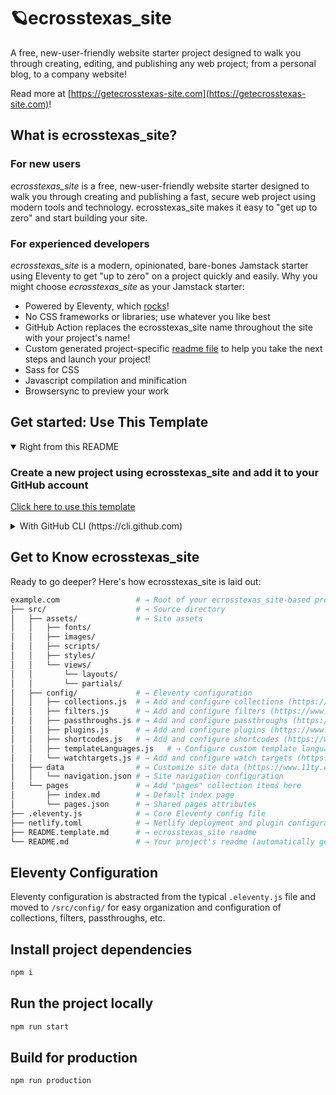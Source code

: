# 🪐ecrosstexas_site

A free, new-user-friendly website starter project designed to walk you through creating, editing, and publishing any web project; from a personal blog, to a company website!

Read more at [https://getecrosstexas-site.com](https://getecrosstexas-site.com)!

## What is ecrosstexas_site?

### For new users

_ecrosstexas_site_ is a free, new-user-friendly website starter designed to walk you through creating and publishing a fast, secure web project using modern tools and technology. ecrosstexas_site makes it easy to "get up to zero" and start building your site.

### For experienced developers

_ecrosstexas_site_ is a modern, opinionated, bare-bones Jamstack starter using Eleventy to get "up to zero" on a project quickly and easily.
Why you might choose _ecrosstexas_site_ as your Jamstack starter:

* Powered by Eleventy, which [rocks](https://11ty.rocks)!
* No CSS frameworks or libraries; use whatever you like best
* GitHub Action replaces the ecrosstexas_site name throughout the site with your project's name!
* Custom generated project-specific [readme file](https://github.com/ecrosstexas/ecrosstexas_site/blob/master/README.ecrosstexas_site.md) to help you take the next steps and launch your project!
* Sass for CSS
* Javascript compilation and minification
* Browsersync to preview your work

## Get started: Use This Template

<details open>
 <summary>Right from this README</summary>
 
###  Create a new project using ecrosstexas_site and add it to your GitHub account

 [Click here to use this template](https://github.com/ecrosstexas/ecrosstexas_site/generate)
 </details>

<details>
 <summary>With GitHub CLI (https://cli.github.com)</summary>

### Get started from your command line

 ```sh
  gh repo create example.com --template ecrosstexas/ecrosstexas_site
 ```

</details>

## Get to Know ecrosstexas_site

Ready to go deeper? Here's how ecrosstexas_site is laid out:

```sh
example.com                 # → Root of your ecrosstexas_site-based project
├── src/                    # → Source directory
│   ├── assets/             # → Site assets
│   │   ├── fonts/
│   │   ├── images/
│   │   ├── scripts/
│   │   ├── styles/
│   │   └── views/
│   │       └── layouts/
│   │       └── partials/
│   ├── config/             # → Eleventy configuration
│   │   ├── collections.js  # → Add and configure collections (https://www.11ty.dev/docs/collections/)
│   │   ├── filters.js      # → Add and configure filters (https://www.11ty.dev/docs/filters/)
│   │   ├── passthroughs.js # → Add and configure passthroughs (https://www.11ty.dev/docs/copy/)
│   │   ├── plugins.js      # → Add and configure plugins (https://www.11ty.dev/docs/plugins/)
│   │   ├── shortcodes.js   # → Add and configure shortcodes (https://www.11ty.dev/docs/shortcodes/)
│   │   ├── templateLanguages.js   # → Configure custom template languages (HINT: this is where ecrosstexas_site's Sass and Javascript pipelines are set up!) (https://www.11ty.dev/docs/languages/custom/)
│   │   └── watchtargets.js # → Add and configure watch targets (https://www.11ty.dev/docs/watch-serve/)
│   ├── data                # → Customize site data (https://www.11ty.dev/docs/data/)
│   │   └── navigation.json # → Site navigation configuration
│   └── pages               # → Add "pages" collection items here
│       ├── index.md        # → Default index page
│       └── pages.json      # → Shared pages attributes
├── .eleventy.js            # → Core Eleventy config file
├── netlify.toml            # → Netlify deployment and plugin configuration (optional)
├── README.template.md      # → ecrosstexas_site readme
└── README.md               # → Your project's readme (automatically generated when this template is used)
```

## Eleventy Configuration

Eleventy configuration is abstracted from the typical `.eleventy.js` file and moved to `/src/config/` for easy organization and configuration of collections, filters, passthroughs, etc.

## Install project dependencies

```bash
npm i
```

## Run the project locally

```bash
npm run start
```

## Build for production

```bash
npm run production
```
